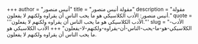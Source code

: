 +++
author = "أنيس منصور"
title = "مقولة أنيس منصور"
description = "مقولة أنيس منصور: الأدب الكلاسيكي هو ما يحب الناس أن يقراوه ولكنهم لا يفعلون."
quote = '''الأدب الكلاسيكي هو ما يحب الناس أن يقراوه ولكنهم لا يفعلون.''' 
slug = "الأدب-الكلاسيكي-هو-ما-يحب-الناس-أن-يقراوه-ولكنهم-لا-يفعلون"
+++
الأدب الكلاسيكي هو ما يحب الناس أن يقراوه ولكنهم لا يفعلون.
